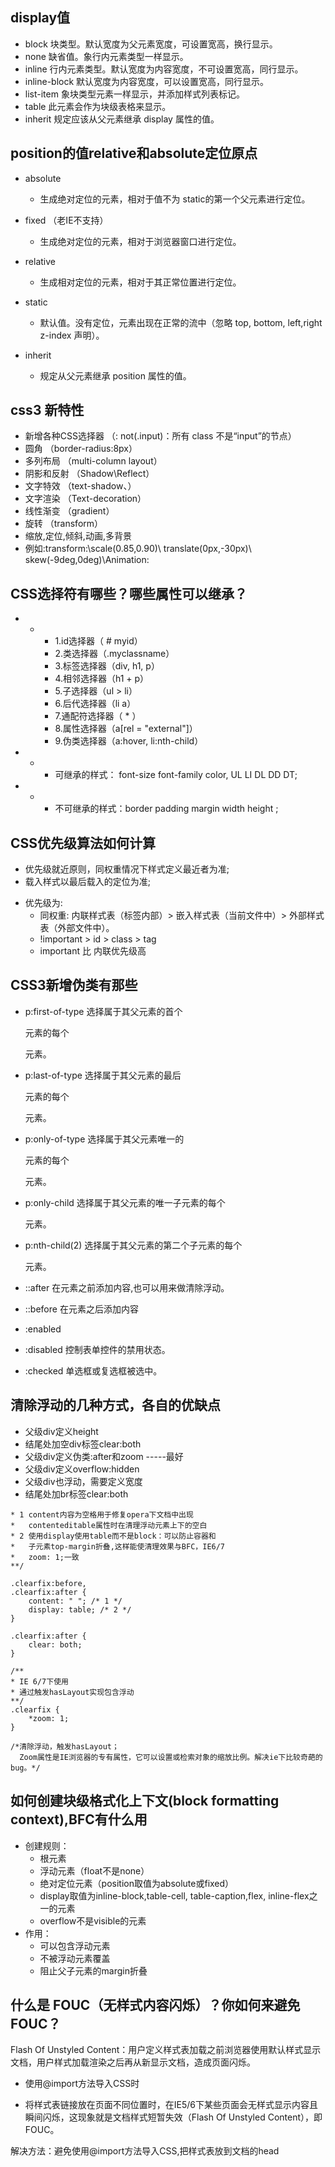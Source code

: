 ## display值

- block           块类型。默认宽度为父元素宽度，可设置宽高，换行显示。
- none            缺省值。象行内元素类型一样显示。
- inline          行内元素类型。默认宽度为内容宽度，不可设置宽高，同行显示。
- inline-block  默认宽度为内容宽度，可以设置宽高，同行显示。
- list-item       象块类型元素一样显示，并添加样式列表标记。
- table           此元素会作为块级表格来显示。
- inherit         规定应该从父元素继承 display 属性的值。

## position的值relative和absolute定位原点

- absolute
    - 生成绝对定位的元素，相对于值不为 static的第一个父元素进行定位。

- fixed （老IE不支持）
    - 生成绝对定位的元素，相对于浏览器窗口进行定位。

- relative
    - 生成相对定位的元素，相对于其正常位置进行定位。

- static
    - 默认值。没有定位，元素出现在正常的流中（忽略 top, bottom, left,right z-index 声明）。

- inherit
    - 规定从父元素继承 position 属性的值。

## css3 新特性

- 新增各种CSS选择器  （: not(.input)：所有 class 不是“input”的节点）
- 圆角          （border-radius:8px）
- 多列布局        （multi-column layout）
- 阴影和反射   （Shadow\Reflect）
- 文字特效        （text-shadow、）
- 文字渲染        （Text-decoration）
- 线性渐变        （gradient）
- 旋转          （transform）
- 缩放,定位,倾斜,动画,多背景
- 例如:transform:\scale(0.85,0.90)\ translate(0px,-30px)\ skew(-9deg,0deg)\Animation:

## CSS选择符有哪些？哪些属性可以继承？

- *
    - 1.id选择器（ # myid）
    - 2.类选择器（.myclassname）
    - 3.标签选择器（div, h1, p）
    - 4.相邻选择器（h1 + p）
    - 5.子选择器（ul > li）
    - 6.后代选择器（li a）
    - 7.通配符选择器（ * ）
    - 8.属性选择器（a[rel = "external"]）
    - 9.伪类选择器（a:hover, li:nth-child）

- *
    - 可继承的样式： font-size font-family color, UL LI DL DD DT;

- *
    - 不可继承的样式：border padding margin width height ;

## CSS优先级算法如何计算

*   优先级就近原则，同权重情况下样式定义最近者为准;
*   载入样式以最后载入的定位为准;

- 优先级为:
    - 同权重: 内联样式表（标签内部）> 嵌入样式表（当前文件中）> 外部样式表（外部文件中）。
    - !important >  id > class > tag
    - important 比 内联优先级高

## CSS3新增伪类有那些

- p:first-of-type 选择属于其父元素的首个 <p> 元素的每个 <p> 元素。
- p:last-of-type  选择属于其父元素的最后 <p> 元素的每个 <p> 元素。
- p:only-of-type    选择属于其父元素唯一的 <p> 元素的每个 <p> 元素。
- p:only-child        选择属于其父元素的唯一子元素的每个 <p> 元素。
- p:nth-child(2)  选择属于其父元素的第二个子元素的每个 <p> 元素。

- ::after         在元素之前添加内容,也可以用来做清除浮动。
- ::before            在元素之后添加内容
- :enabled
- :disabled       控制表单控件的禁用状态。
- :checked        单选框或复选框被选中。

## 清除浮动的几种方式，各自的优缺点

- 父级div定义height
- 结尾处加空div标签clear:both
- 父级div定义伪类:after和zoom -----最好
- 父级div定义overflow:hidden
- 父级div也浮动，需要定义宽度
- 结尾处加br标签clear:both

```
* 1 content内容为空格用于修复opera下文档中出现
*   contenteditable属性时在清理浮动元素上下的空白
* 2 使用display使用table而不是block：可以防止容器和
*   子元素top-margin折叠,这样能使清理效果与BFC，IE6/7
*   zoom: 1;一致
**/

.clearfix:before,
.clearfix:after {
    content: " "; /* 1 */
    display: table; /* 2 */
}

.clearfix:after {
    clear: both;
}

/**
* IE 6/7下使用
* 通过触发hasLayout实现包含浮动
**/
.clearfix {
    *zoom: 1;
}

/*清除浮动，触发hasLayout；
  Zoom属性是IE浏览器的专有属性，它可以设置或检索对象的缩放比例。解决ie下比较奇葩的bug。*/

```

## 如何创建块级格式化上下文(block formatting context),BFC有什么用

- 创建规则：
    - 根元素
    - 浮动元素（float不是none）
    - 绝对定位元素（position取值为absolute或fixed）
    - display取值为inline-block,table-cell, table-caption,flex, inline-flex之一的元素
    - overflow不是visible的元素
- 作用：
    - 可以包含浮动元素
    - 不被浮动元素覆盖
    - 阻止父子元素的margin折叠

## 什么是 FOUC（无样式内容闪烁）？你如何来避免 FOUC？

Flash Of Unstyled Content：用户定义样式表加载之前浏览器使用默认样式显示文档，用户样式加载渲染之后再从新显示文档，造成页面闪烁。

- 使用@import方法导入CSS时

- 将样式表链接放在页面不同位置时，在IE5/6下某些页面会无样式显示内容且瞬间闪烁，这现象就是文档样式短暂失效（Flash Of Unstyled Content），即FOUC。

解决方法：避免使用@import方法导入CSS,把样式表放到文档的head